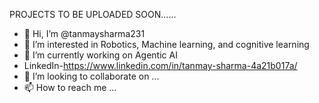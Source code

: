  PROJECTS TO BE UPLOADED SOON......
- 👋 Hi, I’m @tanmaysharma231
- 👀 I’m interested in Robotics, Machine learning, and cognitive learning
- 🌱 I’m currently working on Agentic AI
- LinkedIn-https://www.linkedin.com/in/tanmay-sharma-4a21b017a/
- 💞️ I’m looking to collaborate on ...
- 📫 How to reach me ...

<!---
tanmaysharma231/tanmaysharma231 is a ✨ special ✨ repository because its `README.md` (this file) appears on your GitHub profile.
You can click the Preview link to take a look at your changes.
--->
